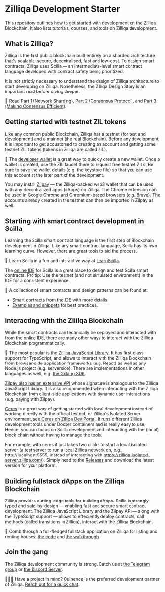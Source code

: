 # Zilliqa Development Starter

This repository outlines how to get started with development on the Zilliqa Blockchain. It also lists tutorials, courses, and tools on Zilliqa development.

## What is Zilliqa?

Zilliqa is the first public blockchain built entirely on a sharded architecture that's scalable, secure, decentralised, fast and low-cost. To design smart contracts, Zilliqa uses Scilla — an intermediate-level smart contract language developed with contract safety being prioritized.

It is not strictly necessary to understand the design of Zilliqa architecture to start developing on Zilliqa. Nonetheless, the Zilliqa Design Story is an important read before diving deeper.

📖 Read [Part 1 (Network Sharding)](https://blog.zilliqa.com/https-blog-zilliqa-com-the-zilliqa-design-story-piece-by-piece-part1-d9cb32ea1e65), [Part 2 (Consensus Protocol)](https://blog.zilliqa.com/the-zilliqa-design-story-piece-by-piece-part-2-consensus-protocol-e38f6bf566e3), and [Part 3 (Making Consensus Efficient)](https://blog.zilliqa.com/the-zilliqa-design-story-piece-by-piece-part-3-making-consensus-efficient-7a9c569a8f0e).

## Getting started with testnet ZIL tokens

Like any common public Blockchain, Zilliqa has a testnet (for test and development) and a mainnet (the real Blockchain). Before any development, it is important to get accustomed to creating an account and getting some testnet ZIL tokens (tokens in Zilliqa are called ZIL).

🏁 The [developer wallet](https://dev-wallet.zilliqa.com/) is a great way to quickly create a new wallet. Once a wallet is created, use the ZIL faucet there to request free testnet ZILs. Be sure to save the wallet details (e.g. the keystore file) so that you can use this account at the later part of the development.

You may install [Zilpay](https://zilpay.io/) — the Zilliqa-backed web3 wallet that can be used with any decentralized apps (dApps) on Zilliqa. The Chrome extension can be used in Google Chrome and Chromium-based browsers (e.g. Brave). The accounts already created in the testnet can then be imported in Zilpay as well.

## Starting with smart contract development in Scilla

Learning the Scilla smart contract language is the first step of Blockchain development in Zilliqa. Like any smart contract language, Scilla has its own learning curve. However, there are great tools to aid the process.

🚀 Learn Scilla in a fun and interactive way at [LearnScilla](https://learnscilla.com/).

The [online IDE](https://ide.zilliqa.com/) for Scilla is a great place to design and test Scilla smart contracts. Pro tip: Use the testnet (and not simulated environment) in the IDE for a consistent experience.

🧵 A collection of smart contracts and design patterns can be found at:
- [Smart contracts from the IDE](https://github.com/Quinence/zilliqa-scilla-ide-contracts) with more details.
- [Examples and snippets](https://github.com/TheDrBee/oSCILLAtor) for best practices. 

## Interacting with the Zilliqa Blockchain

While the smart contracts can technically be deployed and interacted with from the online IDE, there are many other ways to interact with the Zilliqa Blockchain programmatically.

👐 The most popular is the [Zilliqa JavaScript Library](https://github.com/Zilliqa/Zilliqa-JavaScript-Library). It has first-class support for TypeScript, and allows to interact with the Zilliqa Blockchain from browser-side application frameworks (e.g. React) as well as any Node.js project (e.g. serverside). There are implementations in other languages as well, e.g. [the Golang SDK](https://github.com/Zilliqa/gozilliqa-sdk).

[Zilpay also has an extensive API](https://zilpay.github.io/zilpay-docs/) whose signature is analogous to the Zilliqa JavaScript Library. It is also recommended when interacting with the Zilliqa Blockchain from client-side applications with dynamic user interactions (e.g. paying with Zilpay).

[Ceres](https://github.com/Zilliqa/ceres) is a great way of getting  started with local development instead of working directly with the official testnet, or Zilliqa's Isolated Server environment, see [Ceres on Zilliqa Dev Portal](https://dev.zilliqa.com/docs/dev/dev-tools-ceres/). It runs different Zilliqa development tools under Docker containers and is really easy to use. Hence, you can focus on Scilla development and interacting with the (local) block chain without having to manage the tools.

For example, with ceres it just takes two clicks to start a local isolated server (a test server to run a local Zilliqa network on, e.g., http://localhost:5555, instead of interacting with https://zilliqa-isolated-server.zilliqa.com/). Simply head to the [Releases](https://github.com/Zilliqa/ceres/releases) and download the latest version for your platform. 


## Building fullstack dApps on the Zilliqa Blockchain

Zilliqa provides cutting-edge tools for building dApps. Scilla is strongly typed and safe-by-design — enabling fast and secure smart contract development. The Zilliqa JavaScript Library and the Zilpay API — along with the TypeScript support — allows to effeciently deploy contracts, call methods (called transitions in Zilliqa), interact with the Zilliqa Blockchain.

🚀 Comb through a full-fledged fullstack application on Zilliqa for listing and renting houses: [the code](https://github.com/Quinence/zilliqa-fullstack-app-rentOnZilliqa) and [the walkthrough](https://dev.zilliqa.com/docs/dev/dev-rentonzilliqa-introduction).

## Join the gang

The Zilliqa development community is strong. Catch us at [the Telegram group](https://t.me/ZilliqaDevs) or [the Discord Server](https://discord.com/invite/mWp9HdR).

🧑🏻‍💻 Have a project in mind? Quinence is the preferred development partner of Zilliqa. [Reach out for a quick chat](https://quinence.com/).